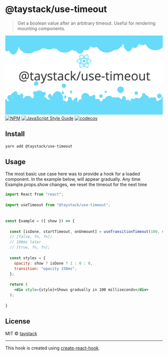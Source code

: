 # @taystack/use-timeout

> Get a boolean value after an arbitrary timeout. Useful for rendering mounting components.

![UseTimeout](https://github.com/taystack/use-timeout/blob/master/logo.png?raw=true)
[![NPM](https://img.shields.io/npm/v/@taystack/use-timeout.svg)](https://www.npmjs.com/package/@taystack/use-timeout) [![JavaScript Style Guide](https://img.shields.io/badge/code_style-standard-brightgreen.svg)](https://standardjs.com) [![codecov](https://codecov.io/gh/taystack/use-timeout/branch/master/graph/badge.svg)](https://codecov.io/gh/taystack/use-timeout)

## Install

```bash
yarn add @taystack/use-timeout
```

## Usage
The most basic use case here was to provide a hook for a loaded component.
In the example below, <Example /> will appear gradually.
Any time Example.props.show changes, we reset the timeout for the next time


```jsx
import React from "react";

import useTimeout from "@taystack/use-timeout";


const Example = ({ show }) => {

  const [isDone, startTimeout, onUnmount] = useTransitionTimeout(100, show);
  // [false, fn, fn];
  // 100ms later
  // [true, fn, fn];

  const styles = {
    opacity: show ? isDone ? 1 : 0 : 0,
    transition: "opacity 150ms",
  };

  return (
    <div style={style}>Shows gradually in 100 milliseconds</div>
  );

}
```

## License

MIT © [taystack](https://github.com/taystack)

---

This hook is created using [create-react-hook](https://github.com/hermanya/create-react-hook).
